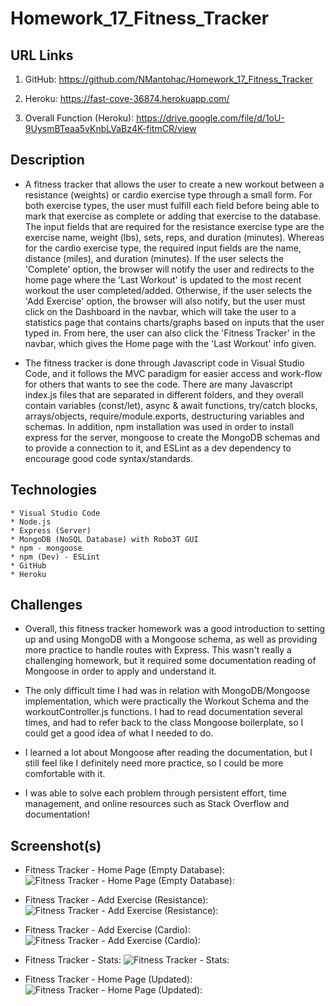 # Homework_17_Fitness_Tracker

## URL Links

  1) GitHub: https://github.com/NMantohac/Homework_17_Fitness_Tracker

  2) Heroku: https://fast-cove-36874.herokuapp.com/
  
  3) Overall Function (Heroku): https://drive.google.com/file/d/1oU-9UysmBTeaa5vKnbLVaBz4K-fitmCR/view

## Description

*  A fitness tracker that allows the user to create a new workout between a resistance (weights) or cardio exercise type through a 
   small form. For both exercise types, the user must fulfill each field before being able to mark that exercise as complete or adding
   that exercise to the database. The input fields that are required for the resistance exercise type are the exercise name, 
   weight (lbs), sets, reps, and duration (minutes). Whereas for the cardio exercise type, the required input fields are the name, 
   distance (miles), and duration (minutes). If the user selects the 'Complete' option, the browser will notify the user and redirects
   to the home page where the 'Last Workout' is updated to the most recent workout the user completed/added. Otherwise, if the user
   selects the 'Add Exercise' option, the browser will also notify, but the user must click on the Dashboard in the navbar, which will 
   take the user to a statistics page that contains charts/graphs based on inputs that the user typed in. From here, the user can also
   click the 'Fitness Tracker' in the navbar, which gives the Home page with the 'Last Workout' info given.  

* The fitness tracker is done through Javascript code in Visual Studio Code, and it follows the MVC paradigm for easier access and 
  work-flow for others that wants to see the code. There are many Javascript index.js files that are separated in different folders,
  and they overall contain variables (const/let), async & await functions, try/catch blocks, arrays/objects, require/module.exports, 
  destructuring variables and schemas. In addition, npm installation was used in order to install express for the server, mongoose to 
  create the MongoDB schemas and to provide a connection to it, and ESLint as a dev dependency to encourage good code syntax/standards.

## Technologies

    * Visual Studio Code
    * Node.js
    * Express (Server)
    * MongoDB (NoSQL Database) with Robo3T GUI
    * npm - mongoose
    * npm (Dev) - ESLint 
    * GitHub
    * Heroku

## Challenges

* Overall, this fitness tracker homework was a good introduction to setting up and using MongoDB with a Mongoose schema, as well as
  providing more practice to handle routes with Express. This wasn't really a challenging homework, but it required some documentation
  reading of Mongoose in order to apply and understand it. 

* The only difficult time I had was in relation with MongoDB/Mongoose implementation, which were practically the Workout Schema and the
  workoutController.js functions. I had to read documentation several times, and had to refer back to the class Mongoose boilerplate,
  so I could get a good idea of what I needed to do.
  
* I learned a lot about Mongoose after reading the documentation, but I still feel like I definitely need more practice, so I could
  be more comfortable with it. 

* I was able to solve each problem through persistent effort, time management, and online resources such as Stack Overflow and documentation!

## Screenshot(s)

* Fitness Tracker - Home Page (Empty Database):
![Fitness Tracker - Home Page (Empty Database):](https://puu.sh/FLKKX/bd777388ac.png)

* Fitness Tracker - Add Exercise (Resistance):
![Fitness Tracker - Add Exercise (Resistance):](https://puu.sh/FLKLD/36e5af8739.png)

* Fitness Tracker - Add Exercise (Cardio):
![Fitness Tracker - Add Exercise (Cardio):](https://puu.sh/FLKLT/ceba01012b.png)

* Fitness Tracker - Stats:
![Fitness Tracker - Stats:](https://puu.sh/FLKPX/14528de772.png)

* Fitness Tracker - Home Page (Updated):
![Fitness Tracker - Home Page (Updated):](https://puu.sh/FLKMM/920047c484.png)
